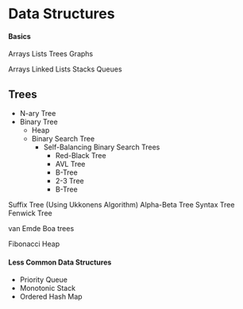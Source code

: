# Data Structures

#### Basics
Arrays
Lists
Trees
Graphs

Arrays
Linked Lists
	Stacks
Queues

## Trees
- N-ary Tree
- Binary Tree
	- Heap
	- Binary Search Tree
		 - Self-Balancing Binary Search Trees
			- Red-Black Tree
			- AVL Tree
			- B-Tree
			- 2-3 Tree
			- B-Tree
   
Suffix Tree (Using Ukkonens Algorithm)
Alpha-Beta Tree
Syntax Tree
Fenwick Tree

van Emde Boa trees

Fibonacci Heap

#### Less Common Data Structures
- Priority Queue
- Monotonic Stack
- Ordered Hash Map
